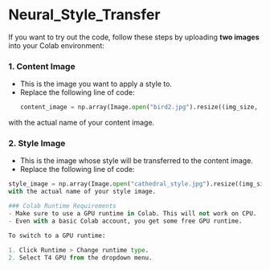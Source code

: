 # Neural_Style_Transfer

If you want to try out the code, follow these steps by uploading **two images** into your Colab environment:

### 1. **Content Image**
- This is the image you want to apply a style to.
- Replace the following line of code:
  ```python
  content_image = np.array(Image.open("bird2.jpg").resize((img_size, img_size)))
with the actual name of your content image.

### 2. **Style Image**
- This is the image whose style will be transferred to the content image.
-  Replace the following line of code:
  ```python
  style_image = np.array(Image.open("cathedral_style.jpg").resize((img_size, img_size)))
with the actual name of your style image.

### Colab Runtime Requirements
- Make sure to use a GPU runtime in Colab. This will not work on CPU.
- Even with a basic Colab account, you get some free GPU runtime.

To switch to a GPU runtime:

1. Click Runtime > Change runtime type.
2. Select T4 GPU from the dropdown menu.
